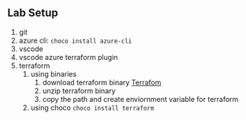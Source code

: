 ## Lab Setup 
   1. git
   2. azure cli: 
       ```choco install azure-cli```
   3. vscode 
   4. vscode azure terraform plugin 
   5. terraform  
       1. using binaries 
           1. download terraform binary [Terrafom](https://releases.hashicorp.com/terraform/1.0.11/terraform_1.0.11_windows_386.zip)
           2. unzip terraform binary 
           3. copy the path and create enviornment variable for terraform 
       2. using choco 
           ```choco install terraform```